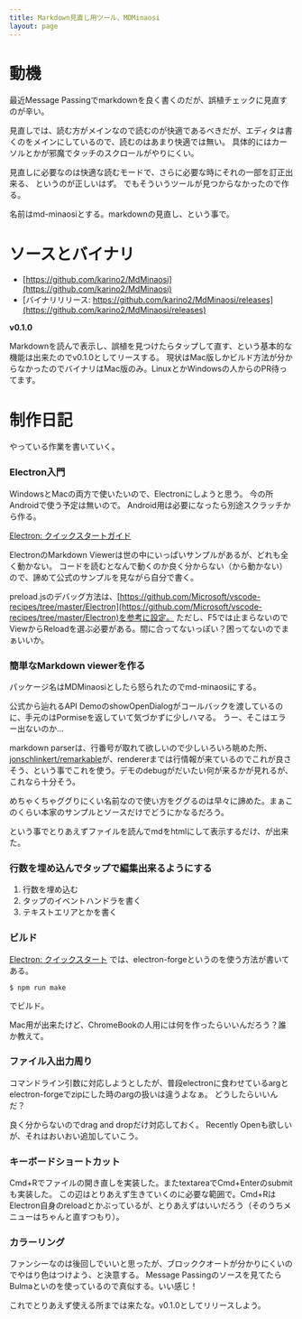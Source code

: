 ```yaml
---
title: Markdown見直し用ツール、MDMinaosi
layout: page
---
```


# 動機

最近Message Passingでmarkdownを良く書くのだが、誤植チェックに見直すのが辛い。

見直しでは、読む方がメインなので読むのが快適であるべきだが、エディタは書くのをメインにしているので、読むのはあまり快適では無い。
具体的にはカーソルとかが邪魔でタッチのスクロールがやりにくい。

見直しに必要なのは快適な読むモードで、さらに必要な時にそれの一部を訂正出来る、
というのが正しいはず。
でもそういうツールが見つからなかったので作る。

名前はmd-minaosiとする。markdownの見直し、という事で。


# ソースとバイナリ

- [https://github.com/karino2/MdMinaosi](https://github.com/karino2/MdMinaosi)
- [バイナリリリース: https://github.com/karino2/MdMinaosi/releases](https://github.com/karino2/MdMinaosi/releases)

**v0.1.0**

Markdownを読んで表示し、誤植を見つけたらタップして直す、という基本的な機能は出来たのでv0.1.0としてリースする。
現状はMac版しかビルド方法が分からなかったのでバイナリはMac版のみ。LinuxとかWindowsの人からのPR待ってます。


# 制作日記

やっている作業を書いていく。

### Electron入門

WindowsとMacの両方で使いたいので、Electronにしようと思う。
今の所Androidで使う予定は無いので。
Android用は必要になったら別途スクラッチから作る。

[Electron: クイックスタートガイド](https://www.electronjs.org/docs/tutorial/quick-start)

ElectronのMarkdown Viewerは世の中にいっぱいサンプルがあるが、どれも全く動かない。
コードを読むとなんで動くのか良く分からない（から動かない）ので、諦めて公式のサンプルを見ながら自分で書く。

preload.jsのデバッグ方法は、[https://github.com/Microsoft/vscode-recipes/tree/master/Electron](https://github.com/Microsoft/vscode-recipes/tree/master/Electron)を参考に設定。
ただし、F5では止まらないのでViewからReloadを選ぶ必要がある。間に合ってないっぽい？困ってないのでまぁいいか。

### 簡単なMarkdown viewerを作る

パッケージ名はMDMinaosiとしたら怒られたのでmd-minaosiにする。

公式から辿れるAPI DemoのshowOpenDialogがコールバックを渡しているのに、手元のはPormiseを返していて気づかずに少しハマる。
うー、そこはエラー出ないのか…

markdown parserは、行番号が取れて欲しいので少しいろいろ眺めた所、 [jonschlinkert/remarkable](https://github.com/jonschlinkert/remarkable)が、rendererまでは行情報が来ているのでこれが良さそう、という事でこれを使う。デモのdebugがだいたい何が来るかが見れるが、これなら十分そう。

めちゃくちゃググりにくい名前なので使い方をググるのは早々に諦めた。まぁこのくらい本家のサンプルとソースだけでどうにかなるだろう。

という事でとりあえずファイルを読んでmdをhtmlにして表示するだけ、が出来た。


### 行数を埋め込んでタップで編集出来るようにする

1. 行数を埋め込む
2. タップのイベントハンドラを書く
3. テキストエリアとかを書く


### ビルド

[Electron: クイックスタート](https://www.electronjs.org/docs/tutorial/quick-start#package-and-distribute-the-application)
では、electron-forgeというのを使う方法が書いてある。

```
$ npm run make
```

でビルド。

Mac用が出来たけど、ChromeBookの人用には何を作ったらいいんだろう？誰か教えて。

### ファイル入出力周り

コマンドライン引数に対応しようとしたが、普段electronに食わせているargとelectron-forgeでzipにした時のargの扱いは違うよなぁ。
どうしたらいいんだ？

良く分からないのでdrag and dropだけ対応しておく。
Recently Openも欲しいが、それはおいおい追加していこう。

### キーボードショートカット

Cmd+Rでファイルの開き直しを実装した。またtextareaでCmd+Enterのsubmitも実装した。
この辺はとりあえず生きていくのに必要な範囲で。Cmd+RはElectron自身のreloadとかぶっているが、とりあえずはいいだろう（そのうちメニューはちゃんと直すつもり）。

### カラーリング

ファンシーなのは後回しでいいと思ったが、ブロッククオートが分かりにくいのでやはり色はつけよう、と決意する。
Message Passingのソースを見てたらBulmaといのを使っているので真似する。いい感じ！

これでとりあえず使える所までは来たな。v0.1.0としてリリースしよう。
